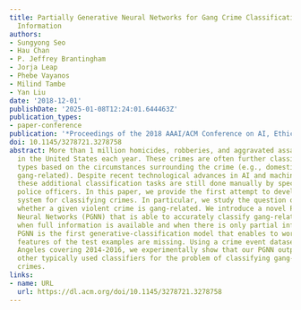 ```yaml
---
title: Partially Generative Neural Networks for Gang Crime Classification with Partial
  Information
authors:
- Sungyong Seo
- Hau Chan
- P. Jeffrey Brantingham
- Jorja Leap
- Phebe Vayanos
- Milind Tambe
- Yan Liu
date: '2018-12-01'
publishDate: '2025-01-08T12:24:01.644463Z'
publication_types:
- paper-conference
publication: '*Proceedings of the 2018 AAAI/ACM Conference on AI, Ethics, and Society*'
doi: 10.1145/3278721.3278758
abstract: More than 1 million homicides, robberies, and aggravated assaults occur
  in the United States each year. These crimes are often further classified into different
  types based on the circumstances surrounding the crime (e.g., domestic violence,
  gang-related). Despite recent technological advances in AI and machine learning,
  these additional classification tasks are still done manually by specially trained
  police officers. In this paper, we provide the first attempt to develop a more automatic
  system for classifying crimes. In particular, we study the question of classifying
  whether a given violent crime is gang-related. We introduce a novel Partially Generative
  Neural Networks (PGNN) that is able to accurately classify gang-related crimes both
  when full information is available and when there is only partial information. Our
  PGNN is the first generative-classification model that enables to work when some
  features of the test examples are missing. Using a crime event dataset from Los
  Angeles covering 2014-2016, we experimentally show that our PGNN outperforms all
  other typically used classifiers for the problem of classifying gang-related violent
  crimes.
links:
- name: URL
  url: https://dl.acm.org/doi/10.1145/3278721.3278758
---
```

